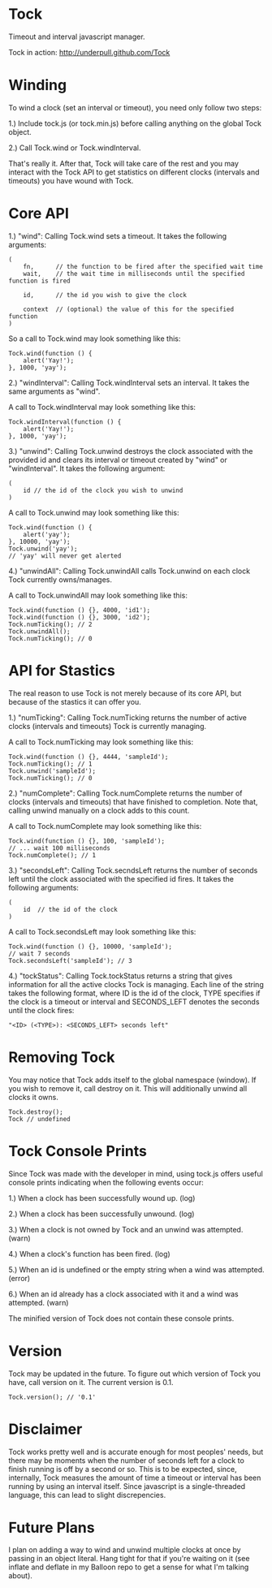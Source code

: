Tock
====

Timeout and interval javascript manager.

Tock in action: http://underpull.github.com/Tock

Winding
=======

To wind a clock (set an interval or timeout), you need only follow two steps:

1.) Include tock.js (or tock.min.js) before calling anything on the global Tock object.

2.) Call Tock.wind or Tock.windInterval.

That's really it. After that, Tock will take care of the rest and you may interact
with the Tock API to get statistics on different clocks (intervals and timeouts)
you have wound with Tock.

Core API
========

1.) "wind": Calling Tock.wind sets a timeout. It takes the following arguments:

    (
        fn,      // the function to be fired after the specified wait time
        wait,    // the wait time in milliseconds until the specified function is fired

        id,      // the id you wish to give the clock

        context  // (optional) the value of this for the specified function
    )

  So a call to Tock.wind may look something like this:

    Tock.wind(function () {
        alert('Yay!');
    }, 1000, 'yay');

2.) "windInterval": Calling Tock.windInterval sets an interval. It takes the same
arguments as "wind".

  A call to Tock.windInterval may look something like this:

    Tock.windInterval(function () {
        alert('Yay!');
    }, 1000, 'yay');

3.) "unwind": Calling Tock.unwind destroys the clock associated with the provided id and
clears its interval or timeout created by "wind" or "windInterval". It takes the
following argument:

    (
        id // the id of the clock you wish to unwind
    )

  A call to Tock.unwind may look something like this:

    Tock.wind(function () {
        alert('yay');
    }, 10000, 'yay');
    Tock.unwind('yay');
    // 'yay' will never get alerted

4.) "unwindAll": Calling Tock.unwindAll calls Tock.unwind on each clock Tock currently owns/manages.

  A call to Tock.unwindAll may look something like this:

    Tock.wind(function () {}, 4000, 'id1');
    Tock.wind(function () {}, 3000, 'id2');
    Tock.numTicking(); // 2
    Tock.unwindAll();
    Tock.numTicking(); // 0

API for Stastics
================

The real reason to use Tock is not merely because of its core API, but because of the stastics
it can offer you.

1.) "numTicking": Calling Tock.numTicking returns the number of active clocks (intervals and timeouts)
Tock is currently managing.

  A call to Tock.numTicking may look something like this:

    Tock.wind(function () {}, 4444, 'sampleId');
    Tock.numTicking(); // 1
    Tock.unwind('sampleId');
    Tock.numTicking(); // 0

2.) "numComplete": Calling Tock.numComplete returns the number of clocks (intervals and timeouts) that
have finished to completion. Note that, calling unwind manually on a clock adds to this count.

  A call to Tock.numComplete may look something like this:

    Tock.wind(function () {}, 100, 'sampleId');
    // ... wait 100 milliseconds
    Tock.numComplete(); // 1

3.) "secondsLeft": Calling Tock.secndsLeft returns the number of seconds left until the clock associated
with the specified id fires. It takes the following arguments:

    (
        id  // the id of the clock
    )

  A call to Tock.secondsLeft may look something like this:

    Tock.wind(function () {}, 10000, 'sampleId');
    // wait 7 seconds
    Tock.secondsLeft('sampleId'); // 3

4.) "tockStatus": Calling Tock.tockStatus returns a string that gives information for all the active clocks
Tock is managing. Each line of the string takes the following format, where ID is the id of the clock,
TYPE specifies if the clock is a timeout or interval and SECONDS_LEFT denotes the seconds until the
clock fires:

    "<ID> (<TYPE>): <SECONDS_LEFT> seconds left"

Removing Tock
=============

You may notice that Tock adds itself to the global namespace (window). If you wish to remove it, call
destroy on it. This will additionally unwind all clocks it owns.

    Tock.destroy();
    Tock // undefined

Tock Console Prints
===================

Since Tock was made with the developer in mind, using tock.js offers useful console prints indicating
when the following events occur:

1.) When a clock has been successfully wound up. (log)

2.) When a clock has been successfully unwound. (log)

3.) When a clock is not owned by Tock and an unwind was attempted. (warn)

4.) When a clock's function has been fired. (log)

5.) When an id is undefined or the empty string when a wind was attempted. (error)

6.) When an id already has a clock associated with it and a wind was attempted. (warn)

The minified version of Tock does not contain these console prints.

Version
=======

Tock may be updated in the future. To figure out which version of Tock you have, call version on it. The
current version is 0.1.

    Tock.version(); // '0.1'

Disclaimer
==========

Tock works pretty well and is accurate enough for most peoples' needs, but there may be moments when the
number of seconds left for a clock to finish running is off by a second or so. This is to be
expected, since, internally, Tock measures the amount of time a timeout or interval has been running by
using an interval itself. Since javascript is a single-threaded language, this can lead to slight discrepencies.

Future Plans
============

I plan on adding a way to wind and unwind multiple clocks at once by passing in an object literal. Hang
tight for that if you're waiting on it (see inflate and deflate in my Balloon repo to get a sense
for what I'm talking about).

